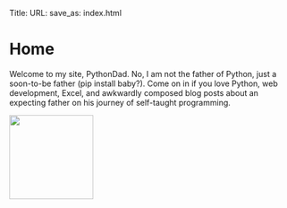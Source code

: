 Title:
URL:
save_as: index.html

<h1>Home</h1>
<p>Welcome to my site, PythonDad.  No, I am not the father of Python, 
just a soon-to-be father (pip install baby?).  Come on in if you love Python, web development,
 Excel, and awkwardly composed blog posts about an expecting father on his journey of self-taught
programming.
</p>

<img src="/images/FuEA2MYH_400x400.jpg" style="width:150px;height:150px;">